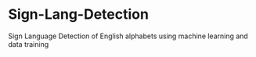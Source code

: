 # Sign-Lang-Detection
Sign Language Detection of English alphabets using machine learning and data training
